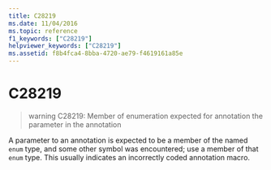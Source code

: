 ```yaml
---
title: C28219
ms.date: 11/04/2016
ms.topic: reference
f1_keywords: ["C28219"]
helpviewer_keywords: ["C28219"]
ms.assetid: f8b4fca4-8bba-4720-ae79-f4619161a85e
---
```

# C28219

> warning C28219: Member of enumeration expected for annotation the parameter in the annotation

A parameter to an annotation is expected to be a member of the named `enum` type, and some other symbol was encountered; use a member of that `enum` type. This usually indicates an incorrectly coded annotation macro.
